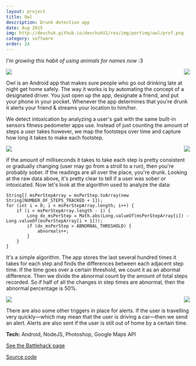 ```yaml
---
layout: project
title: Owl
description: Drunk detection app
date: Aug 2015
img: http://devchuk.github.io/devchukV1/res/img/portimg/owl/prof.png
category: software
order: 24
---
```


*I'm growing this habit of using animals for names now* :3

<img class= "himg" src="http://devchuk.github.io/devchukV1/res/img/portimg/owl/splash.jpg">
<img class="himg" src="http://devchuk.github.io/devchukV1/res/img/portimg/owl/start.jpg" style="float:right">

Owl is an Android app that makes sure people who go out drinking late at night get home safely. The way it works is by automating the concept of a designated driver. You just open up the app, designate a friend, and put your phone in your pocket. Whenever the app determines that you're drunk it alerts your friend & streams your location to him/her.

We detect intoxication by analyzing a user's gait with the same built-in sensors fitness pedometer apps use. Instead of just counting the amount of steps a user takes however, we map the footsteps over time and capture how long it takes to make each footstep.

<img class= "himg" src="http://devchuk.github.io/devchukV1/res/img/portimg/owl/drunk.jpg">
<img class="himg" src="http://devchuk.github.io/devchukV1/res/img/portimg/owl/sober.jpg" style="float:right">

If the amount of milliseconds it takes to take each step is pretty consistent or gradually changing (user may go from a stroll to a run), then you're probably sober. If the readings are all over the place, you're drunk. Looking at the raw data above, it's pretty clear to tell if a user was sober or intoxicated. Now let's look at the algorithm used to analyze the data:

	String[] msPerStepArray = msPerStep.toArray(new String[NUMBER_OF_STEPS_TRACKED + 1]);
	for (int i = 0; i < msPerStepArray.length; i++) {
	    if (i < msPerStepArray.length - 1) {
	        Long dx_msPerStep = Math.abs(Long.valueOf(msPerStepArray[i]) - Long.valueOf(msPerStepArray[i + 1]));
	        if (dx_msPerStep > ABNORNAL_THRESHOLD) {
	            abnormals++;
	        }
	    }
	}

It's a simple algorithm. The app stores the last several hundred times it takes for each step and finds the differences between each adjacent step time. If the time goes over a certain threshold, we count it as an abormal difference. Then we divide the abnormal count by the amount of total steps recorded. So if half of all the changes in step times are abnormal, then the abnormal percentage is 50%.

<img class= "himg" src="http://devchuk.github.io/devchukV1/res/img/portimg/owl/main.jpg">
<img class="himg" src="http://devchuk.github.io/devchukV1/res/img/portimg/owl/owl.jpg" style="float:right">

There are also some other triggers in place for alerts. If the user is travelling very quickly&mdash;which may mean that the user is driving a car&mdash;then we send an alert. Alerts are also sent if the user is still out of home by a certain time.

**Tech:** Android, NodeJS, Photoshop, Google Maps API

[See the Battlehack page](https://2015.battlehack.org/dashboard/teams/802ad003-7b4a-4dc4-9fc5-c3d668a95d99)

[Source code](https://github.com/owl-nyc)